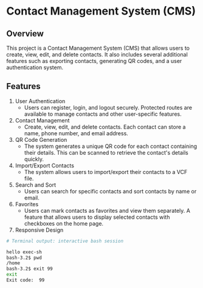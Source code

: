 # Contact Management System (CMS)

## Overview
This project is a Contact Management System (CMS) that allows users to create, view, edit, and delete contacts. It also includes several additional features such as exporting contacts, generating QR codes, and a user authentication system.

## Features
1. User Authentication
   - Users can register, login, and logout securely. Protected routes are available to manage contacts and other user-specific features.
2. Contact Management
   - Create, view, edit, and delete contacts. Each contact can store a name, phone number, and email address.
3. QR Code Generation
   - The system generates a unique QR code for each contact containing their details. This can be scanned to retrieve the contact's details quickly.
4. Import/Export Contacts
   - The system allows users to import/export their contacts to a VCF file. 
5. Search and Sort
   - Users can search for specific contacts and sort contacts by name or email. 
6. Favorites
   -  Users can mark contacts as favorites and view them separately. A feature that allows users to display selected contacts with checkboxes on the home page.
7. Responsive Design

```sh
# Terminal output: interactive bash session

hello exec-sh
bash-3.2$ pwd
/home
bash-3.2$ exit 99
exit
Exit code:  99
```


